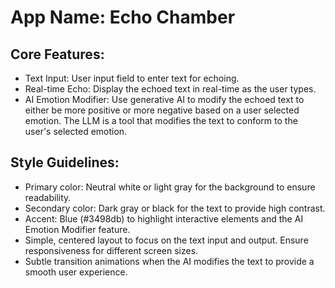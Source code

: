 # **App Name**: Echo Chamber

## Core Features:

- Text Input: User input field to enter text for echoing.
- Real-time Echo: Display the echoed text in real-time as the user types.
- AI Emotion Modifier: Use generative AI to modify the echoed text to either be more positive or more negative based on a user selected emotion. The LLM is a tool that modifies the text to conform to the user's selected emotion.

## Style Guidelines:

- Primary color: Neutral white or light gray for the background to ensure readability.
- Secondary color: Dark gray or black for the text to provide high contrast.
- Accent: Blue (#3498db) to highlight interactive elements and the AI Emotion Modifier feature.
- Simple, centered layout to focus on the text input and output. Ensure responsiveness for different screen sizes.
- Subtle transition animations when the AI modifies the text to provide a smooth user experience.